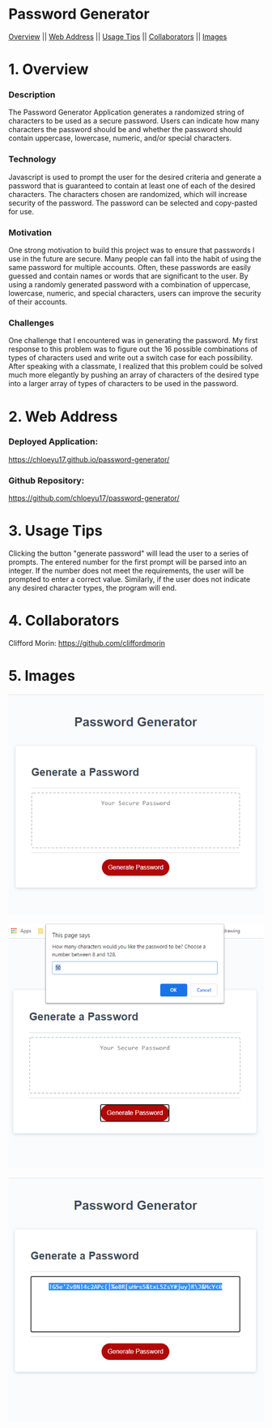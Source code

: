 # **Password Generator**
[Overview](#overview) ||
[Web Address](#overview) || 
[Usage Tips](#overview) || 
[Collaborators](#overview) || 
[Images](#images)

# 1. Overview
### Description
The Password Generator Application generates a randomized string of characters to be used as a secure password. Users can indicate how many characters the password should be and whether the password should contain uppercase, lowercase, numeric, and/or special characters.

### Technology
Javascript is used to prompt the user for the desired criteria and generate a password that is guaranteed to contain at least one of each of the desired characters.  The characters chosen are randomized, which will increase security of the password.  The password can be selected and copy-pasted for use. 

### Motivation
One strong motivation to build this project was to ensure that passwords I use in the future are secure.  Many people can fall into the habit of using the same password for multiple accounts.  Often, these passwords are easily guessed and contain names or words that are significant to the user.  By using a randomly generated password with a combination of uppercase, lowercase, numeric, and special characters, users can improve the security of their accounts.

### Challenges
One challenge that I encountered was in generating the password.  My first response to this problem was to figure out the 16 possible combinations of types of characters used and write out a switch case for each possibility.  After speaking with a classmate, I realized that this problem could be solved much more elegantly by pushing an array of characters of the desired type into a larger array of types of characters to be used in the password.  

# 2. Web Address
### Deployed Application:
https://chloeyu17.github.io/password-generator/

### Github Repository:
https://github.com/chloeyu17/password-generator/

# 3. Usage Tips
Clicking the button "generate password" will lead the user to a series of prompts.  The entered number for the first prompt will be parsed into an integer.  If the number does not meet the requirements, the user will be prompted to enter a correct value.  Similarly, if the user does not indicate any desired character types, the program will end.

# 4. Collaborators
Clifford Morin: https://github.com/cliffordmorin

# 5. Images
![Homescreen](/images/home.png)

![Prompt Box](/images/prompt.png)

![Generated Password](/images/generated.png)